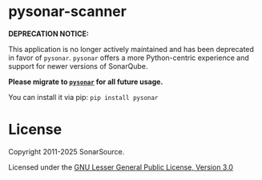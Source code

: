 # pysonar-scanner
**DEPRECATION NOTICE:**

This application is no longer actively maintained and has been deprecated in favor of `pysonar`. `pysonar` offers a more Python-centric experience and support for newer versions of SonarQube.

**Please migrate to [`pysonar`](https://pypi.org/project/pysonar/) for all future usage.**

You can install it via pip:
`pip install pysonar`

# License

Copyright 2011-2025 SonarSource.

Licensed under the [GNU Lesser General Public License, Version 3.0](http://www.gnu.org/licenses/lgpl.txt)
